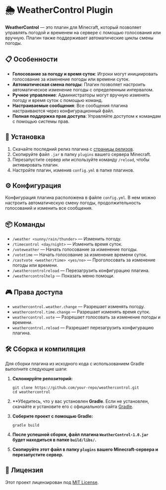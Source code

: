 # 🌦️ WeatherControl Plugin

**WeatherControl** — это плагин для Minecraft, который позволяет управлять погодой и временем на сервере с помощью голосования или вручную. Плагин также поддерживает автоматические циклы смены погоды.

## 📋 Особенности

- **Голосование за погоду и время суток**: Игроки могут инициировать голосование за изменение погоды или времени суток.
- **Автоматическая смена погоды**: Плагин позволяет настроить автоматическое изменение погоды с определенным интервалом.
- **Ручное управление**: Администраторы могут вручную изменять погоду и время суток с помощью команд.
- **Настраиваемые сообщения**: Все сообщения плагина настраиваются через конфигурационный файл.
- **Полная поддержка прав доступа**: Управляйте доступом к командам с помощью системы прав.

## 🚀 Установка

1. Скачайте последний релиз плагина с [страницы релизов](https://github.com/Listex-Dev/WeatherControl/releases).
2. Скопируйте файл `.jar` в папку `plugins` вашего сервера Minecraft.
3. Перезапустите сервер или используйте команду `/reload`, чтобы активировать плагин.
4. Настройте плагин, изменив `config.yml` в папке плагинов.

## ⚙️ Конфигурация

Конфигурация плагина расположена в файле `config.yml`. В нем можно настроить автоматическую смену погоды, продолжительность голосований и изменить все сообщения.

## 📦 Команды

- `/weather <sunny/rain/thunder>` — Изменить погоду.
- `/timecontrol <day/night>` — Изменить время суток.
- `/voteweather` — Начать голосование за изменение погоды.
- `/votetime` — Начать голосование за изменение времени суток.
- `/castvote <weather/time> <yes/no>` — Проголосовать за изменение погоды или времени.
- `/weathercontrolreload` — Перезагрузить конфигурацию плагина.
- `/weathercontrolhelp` — Показать меню помощи.

## 🎮 Права доступа

- `weathercontrol.weather.change` — Разрешает изменять погоду.
- `weathercontrol.time.change` — Разрешает изменять время суток.
- `weathercontrol.vote` — Разрешает голосовать за изменение погоды и времени.
- `weathercontrol.reload` — Разрешает перезагрузить конфигурацию плагина.


## 🛠️ Сборка и компиляция

Для сборки плагина из исходного кода с использованием Gradle выполните следующие шаги:

1. **Склонируйте репозиторий:**
   ```shell
   git clone https://github.com/your-repo/weathercontrol.git
   cd weathercontrol
   ```

2. **Убедитесь, что у вас установлен **Gradle**. Если не установлен, скачайте и установите его с официального сайта [Gradle](https://gradle.org/install/).

3. **Соберите проект с помощью Gradle:**
   ```shell
   gradle build
   ```

4. **После успешной сборки, файл плагина `WeatherControl-1.0.jar` будет находиться в папке `build/libs/`.**

5. **Скопируйте этот файл в папку `plugins` вашего Minecraft-сервера и перезапустите сервер.**

## 📄 Лицензия

Этот проект лицензирован под [MIT License](LICENSE).
